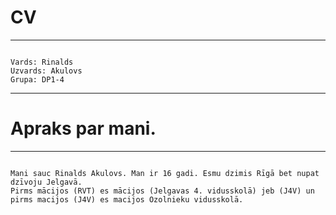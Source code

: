 # CV
---
```

Vards: Rinalds
Uzvards: Akulovs
Grupa: DP1-4

```
---
# Apraks par mani.
---
```

Mani sauc Rinalds Akulovs. Man ir 16 gadi. Esmu dzimis Rīgā bet nupat dzīvoju Jelgavā.
Pirms mācijos (RVT) es mācijos (Jelgavas 4. vidusskolā) jeb (J4V) un pirms macijos (J4V) es macijos Ozolnieku vidusskolā.

```
